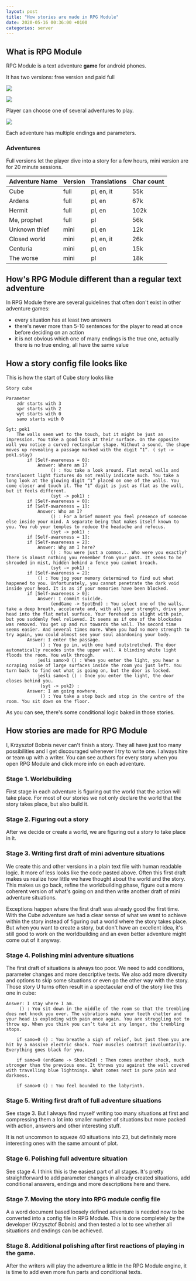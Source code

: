 ```yaml
---
layout: post
title: "How stories are made in RPG Module"
date: 2020-05-16 00:36:00 +0100
categories: server
---
```


## What is RPG Module

RPG Module is a text adventure **game** for android phones. 

It has two versions: free version and paid full

[![](/assets/rpg_module_stories/logo.png)](https://play.google.com/store/apps/details?id=com.wyspianStudios.rpgModule&hl=en)

[![](/assets/rpg_module_stories/logo_full.png)](https://play.google.com/store/apps/details?id=com.wyspianStudios.rpgModuleFull&hl=en)

Player can choose one of several adventures to play.

![](/assets/rpg_module_stories/screens.png)

Each adventure has multiple endings and parameters.


### Adventures 

Full versions let the player dive into a story for a few hours, mini version are for 20 minute sessions.

| Adventure Name| Version | Translations | Char count |
|---------------|---------|--------------|------------|
| Cube          | full    | pl, en, it   | 55k        |
| Ardens        | full    | pl, en       | 67k        |
| Hermit        | full    | pl, en       | 102k       |
| Me, prophet   | full    | pl           | 56k        |
| Unknown thief | mini    | pl, en       | 12k        |
| Closed world  | mini    | pl, en, it   | 26k        |
| Centuria      | mini    | pl, en       | 15k        |
| The worse     | mini    | pl           | 18k        |


## How's RPG Module different than a regular text adventure


In RPG Module there are several guidelines that often don't exist in other adventure games:
* every situation has at least two answers
* there's never more than 5-10 sentences for the player to read at once before deciding on an action
* it is not obvious which one of many endings is the true one, actually there is no true ending, all have the same value

## How a story config file looks like


This is how the start of Cube story looks like
```
Story cube

Parameter
	zdr starts with 3
	spr starts with 2
	wyt starts with 0
	samo starts with 0

Syt: pok1
	The walls seem wet to the touch, but it might be just an impression. You take a good look at their surface. On the opposite wall you notice a curved rectangular shape. Without a sound, the shape moves up revealing a passage marked with the digit “1”. ( syt -> pok1.stay)
		if [Self-awareness = 0]: 
			Answer: Where am I?
				 () : You take a look around. Flat metal walls and translucent light fixtures do not really indicate much. You take a long look at the glowing digit “1” placed on one of the walls. You come closer and touch it. The “1” digit is just as flat as the wall, but it feels different.
				 (syt -> pok1) : 
		if [Self-awareness = 0]: 
		if [Self-awareness = 1]: 
			Answer: Who am I?
				 () : For a brief moment you feel presence of someone else inside your mind. A separate being that makes itself known to you. You rub your temples to reduce the headache and refocus.
				 (syt -> pok1) : 
		if [Self-awareness = 1]: 
		if [Self-awareness = 2]: 
			Answer: Why am I here?
				 () : You were just a common... Who were you exactly? There is almost nothing you remember from your past. It seems to be shrouded in mist, hidden behind a fence you cannot breach.
				 (syt -> pok1) : 
		if [Self-awareness = 2]: 
			() : You jog your memory determined to find out what happened to you. Unfortunately, you cannot penetrate the dark void inside your head. It is as if your memories have been blocked.
		if [Self-awareness > 0]: 
			Answer: I commit suicide.
				 (endGame -> SpotEnd) : You select one of the walls, take a deep breath, accelerate and, with all your strength, drive your head into the flat metal surface. Your forehead is alight with pain, but you suddenly feel relieved. It seems as if one of the blockades was removed. You get up and run towards the wall. The second time seems easier. And several times more. When you had no more strength to try again, you could almost see your soul abandoning your body.
		Answer: I enter the passage.
			 () : You go in, with one hand outstretched. The door automatically recedes into the upper wall. A blinding white light floods the room. You walk through.
			jeśli samo>0 () : When you enter the light, you hear a scraping noise of large surfaces inside the room you just left. You turn back to find out what is going on, but the door is locked.
			jeśli samo<1 () : Once you enter the light, the door closes behind you.
			 (syt -> pok2) : 
		Answer: I am going nowhere.
			 () : You take a step back and stop in the centre of the room. You sit down on the floor.
```

As you can see, there's some conditional logic baked in those stories.

## How stories are made for RPG Module

I, Krzysztof Bobnis never can't finish a story. They all have just too many possibilities and I get discouraged whenever I try to write one. I always hire or team up with a writer. You can see authors for every story when you open RPG Module and click more info on each adventure.

### Stage 1. Worldbuilding

First stage in each adventure is figuring out the world that the action will take place. For most of our stories we not only declare the world that the story takes place, but also build it.

### Stage 2. Figuring out a story

After we decide or create a world, we are figuring out a story to take place in it.

### Stage 3. Writing first draft of mini adventure situations

We create this and other versions in a plain text file with human readable logic. It more of less looks like the code pasted above. Often this first draft makes us realize how little we have thought about the world and the story. This makes us go back, refine the worldbuilding phase, figure out a more coherent version of what's going on and then write another draft of mini adventure situations.

Exceptions happen where the first draft was already good the first time. With the Cube adventure we had a clear sense of what we want to achieve within the story instead of figuring out a world where the story takes place. But when you want to create a story, but don't have an excellent idea, it's still good to work on the worldbuilding and an even better adventure might come out of it anyway.

### Stage 4. Polishing mini adventure situations

The first draft of situations is always too poor. We need to add conditions, parameter changes and more descriptive texts. We also add more diversity and options to skip some situations or even go the other way with the story. Those story U turns often result in a spectacular end of the story like this one in cube:

```
Answer: I stay where I am.
	 () : You sit down in the middle of the room so that the trembling does not knock you over. The vibrations make your teeth chatter and your head is exploding with pain once again. You are struggling not to throw up. When you think you can’t take it any longer, the trembling stops.
	
	if samo=0 () : You breathe a sigh of relief, but just then you are hit by a massive electric shock. Your muscles contract involuntarily. Everything goes black for you.
	
	if samo=0 (endGame -> ShockEnd) : Then comes another shock, much stronger than the previous one. It throws you against the wall covered with travelling blue lightnings. What comes next is pure pain and darkness.
	
	if samo>0 () : You feel bounded to the labyrinth.
```

### Stage 5. Writing first draft of full adventure situations

See stage 3. But I always find myself writing too many situations at first and compressing them a lot into smaller number of situations but more packed with action, answers and other interesting stuff.

It is not uncommon to squeze 40 situations into 23, but definitely more interesting ones with the same amount of plot.

### Stage 6. Polishing full adventure situation

See stage 4. I think this is the easiest part of all stages. It's pretty straightforward to add parameter changes in already created situations, add conditional answers, endings and more descriptions here and there.

### Stage 7. Moving the story into RPG module config file

A a word document based loosely defined adventure is needed now to be converted into a config file in RPG Module. This is done completely by the developer (Krzysztof Bobnis) and then tested a lot to see whether all situations and endings can be achieved.

### Stage 8. Additional polishing after first reactions of playing in the game.

After the writers will play the adventure a little in the RPG Module engine, it is time to add even more fun parts and conditional texts.
